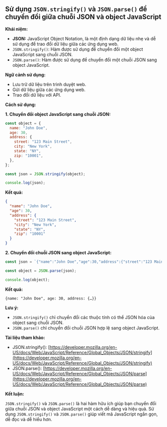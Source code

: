 ## Sử dụng `JSON.stringify()` và `JSON.parse()` để chuyển đổi giữa chuỗi JSON và object JavaScript

**Khái niệm:**

- **JSON:** JavaScript Object Notation, là một định dạng dữ liệu nhẹ và dễ sử dụng để trao đổi dữ liệu giữa các ứng dụng web.
- `JSON.stringify()`: Hàm được sử dụng để chuyển đổi một object JavaScript sang chuỗi JSON.
- `JSON.parse()`: Hàm được sử dụng để chuyển đổi một chuỗi JSON sang object JavaScript.

**Ngữ cảnh sử dụng:**

- Lưu trữ dữ liệu trên trình duyệt web.
- Gửi dữ liệu giữa các ứng dụng web.
- Trao đổi dữ liệu với API.

**Cách sử dụng:**

**1. Chuyển đổi object JavaScript sang chuỗi JSON:**

```javascript
const object = {
  name: "John Doe",
  age: 30,
  address: {
    street: "123 Main Street",
    city: "New York",
    state: "NY",
    zip: "10001",
  },
};

const json = JSON.stringify(object);

console.log(json);
```

**Kết quả:**

```json
{
  "name": "John Doe",
  "age": 30,
  "address": {
    "street": "123 Main Street",
    "city": "New York",
    "state": "NY",
    "zip": "10001"
  }
}
```

**2. Chuyển đổi chuỗi JSON sang object JavaScript:**

```javascript
const json = `{"name":"John Doe","age":30,"address":{"street":"123 Main Street","city":"New York","state":"NY","zip":"10001"}}`;

const object = JSON.parse(json);

console.log(object);
```

**Kết quả:**

```
{name: "John Doe", age: 30, address: {…}}
```

**Lưu ý:**

- `JSON.stringify()` chỉ chuyển đổi các thuộc tính có thể JSON hóa của object sang chuỗi JSON.
- `JSON.parse()` chỉ chuyển đổi chuỗi JSON hợp lệ sang object JavaScript.

**Tài liệu tham khảo:**

- JSON.stringify(): [https://developer.mozilla.org/en-US/docs/Web/JavaScript/Reference/Global_Objects/JSON/stringify](https://developer.mozilla.org/en-US/docs/Web/JavaScript/Reference/Global_Objects/JSON/stringify)
- JSON.parse(): [https://developer.mozilla.org/en-US/docs/Web/JavaScript/Reference/Global_Objects/JSON/parse](https://developer.mozilla.org/en-US/docs/Web/JavaScript/Reference/Global_Objects/JSON/parse)

**Kết luận:**

`JSON.stringify()` và `JSON.parse()` là hai hàm hữu ích giúp bạn chuyển đổi giữa chuỗi JSON và object JavaScript một cách dễ dàng và hiệu quả. Sử dụng `JSON.stringify()` và `JSON.parse()` giúp viết mã JavaScript ngắn gọn, dễ đọc và dễ hiểu hơn.
